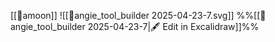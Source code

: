 [[🌙amoon]]
![[🤜angie_tool_builder 2025-04-23-7.svg]]
%%[[🤜angie_tool_builder 2025-04-23-7|🖋 Edit in Excalidraw]]%%